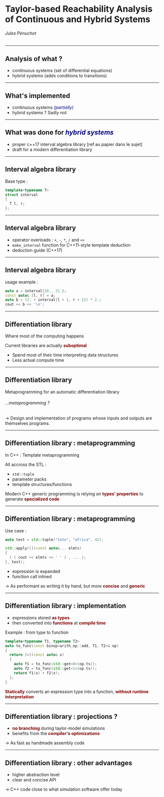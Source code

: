 <!-- page_number: true -->

<style>
  strong { color:maroon; }
  em     { color:navy; }
</style>

# Taylor-based Reachability Analysis of Continuous and Hybrid Systems

###### Jules Pénuchot

---

## Analysis of what ?
- continuous systems (set of differential equations)
- hybrid systems (adds conditions to transitions)

---

## What's implemented
- continuous systems *(partially)*
- hybrid systems ? Sadly not

---

## What was done for *hybrid systems*
- proper c++17 interval algebra library [ref au papier dans le sujet]
- draft for a modern differentiation library

---

## Interval algebra library

Base type :

```c++
template<typename T>
struct interval
{
  T l, r;
};
```

---

## Interval algebra library

- operator overloads : `+`, `-`, `*`, `/` and `<<`
- `make_interval` function for C++11-style template deduction
- deduction guide (C++17)

---

## Interval algebra library

usage example :

```cpp
auto a = interval{20., 21.};
const auto& [l, r] = a;
auto b = (2. + interval{l + 1, r + 2}) * 2.;
cout << b << '\n';
```

---

## Differentiation library

Where most of the computing happens

Current libraries are actually **suboptimal**
- Spend most of their time interpreting data structures
- Less actual compute time

---

## Differentiation library

Metaprogramming for an automatic differentiation library


###### ...metaprogramming ?

→ Design and implementation of programs whose inputs and outputs are themselves programs.

---

## Differentiation library : metaprogramming

In C++ : Template metaprogramming

All accross the STL :
- `std::tuple`
- parameter packs
- template structures/functions

Modern C++ generic programming is relying on **types' properties** to generate **specialized code**

---

## Differentiation library : metaprogramming

Use case :

```cpp
auto test = std::tuple("toto", "africa", 42);

std::apply([](const auto&... elmts)
{
  ( ( cout << elmts << ' ' ) , ... );
}, test);
```

- expression is expanded
- function call inlined

→ As performant as writing it by hand, but more **concise** and **generic**

---

## Differentiation library : implementation

- expressions stored **as types**
- then converted into **functions** at **compile time**

Example : from type to function

```cpp
template<typename T1, typename T2>
auto to_func(const binop<arith_op::add, T1, T2>& op)
{
  return [=](const auto& x)
  {
    auto f1 = to_func(std::get<0>(op.ts));
    auto f2 = to_func(std::get<1>(op.ts));
    return f1(x) + f2(x);
  };
}
```
**Statically** converts an expression type into a function, **without runtime interpretation**

---

## Differentiation library : projections ?

- **no branching** during taylor-model simulations
- benefits from the **compiler's optimizations**

→ As fast as handmade assembly code

---

## Differentiation library : other advantages

- higher abstraction level
- clear and concise API

→ C++ code close to what simulation software offer today

